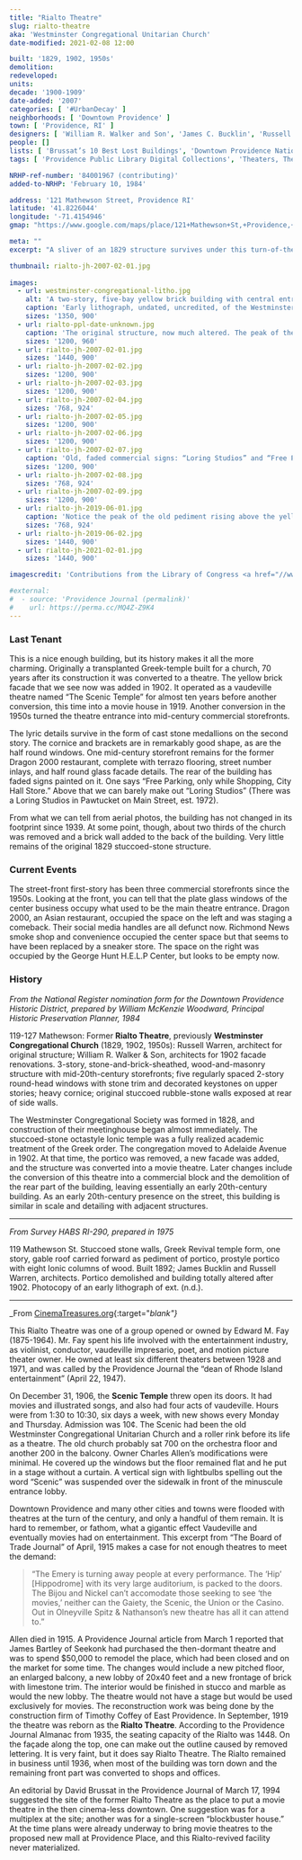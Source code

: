 ```yaml
---
title: "Rialto Theatre"
slug: rialto-theatre
aka: 'Westminster Congregational Unitarian Church'
date-modified: 2021-02-08 12:00

built: '1829, 1902, 1950s'
demolition: 
redeveloped: 
units:
decade: '1900-1909'
date-added: '2007'
categories: [ '#UrbanDecay' ]
neighborhoods: [ 'Downtown Providence' ]
town: [ 'Providence, RI' ]
designers: [ 'William R. Walker and Son', 'James C. Bucklin', 'Russell Warren' ]
people: []
lists: [ 'Brussat’s 10 Best Lost Buildings', 'Downtown Providence National Historic District', 'PPS Ten Most Endangered', 'National Register of Historic Places' ]
tags: [ 'Providence Public Library Digital Collections', 'Theaters, Theatres, & Cinemas', 'Yellow brick' ]

NRHP-ref-number: '84001967 (contributing)'
added-to-NRHP: 'February 10, 1984'

address: '121 Mathewson Street, Providence RI'
latitude: '41.8226044'
longitude: '-71.4154946'
gmap: "https://www.google.com/maps/place/121+Mathewson+St,+Providence,+RI+02903/@41.8226044,-71.4154946,18.01z/data=!4m5!3m4!1s0x89e44513a8eb58f5:0xa2754bcb61cc9c1!8m2!3d41.822632!4d-71.4144479"

meta: ""
excerpt: "A sliver of an 1829 structure survives under this turn-of-the-20th-century vaudeville theatre turned movie house turned commercial storefronts"

thumbnail: rialto-jh-2007-02-01.jpg
  
images:
  - url: westminster-congregational-litho.jpg
    alt: 'A two-story, five-bay yellow brick building with central entrance and parapet. Green cornice brackets and window sashes add color, while small cast-stone medallions of musical instruments adorn spaces between large, round-topped windows on the second floor'
    caption: 'Early lithograph, undated, uncredited, of the Westminster Congregational Church, 119 Mathewson Street — Library of Congress Survey HABS RI-290'
    sizes: '1350, 900'
  - url: rialto-ppl-date-unknown.jpg
    caption: 'The original structure, now much altered. The peak of the original pediment can be seen in our last photo — From the Rhode Island Photograph Collection, Providence Public Library'
    sizes: '1200, 960'
  - url: rialto-jh-2007-02-01.jpg
    sizes: '1440, 900'
  - url: rialto-jh-2007-02-02.jpg
    sizes: '1200, 900'
  - url: rialto-jh-2007-02-03.jpg
    sizes: '1200, 900'
  - url: rialto-jh-2007-02-04.jpg
    sizes: '768, 924'
  - url: rialto-jh-2007-02-05.jpg
    sizes: '1200, 900'
  - url: rialto-jh-2007-02-06.jpg
    sizes: '1200, 900'
  - url: rialto-jh-2007-02-07.jpg
    caption: 'Old, faded commercial signs: “Loring Studios” and “Free Parking, only while Shopping, City Hall Store.”'
    sizes: '1200, 900'
  - url: rialto-jh-2007-02-08.jpg
    sizes: '768, 924'
  - url: rialto-jh-2007-02-09.jpg
    sizes: '1200, 900'
  - url: rialto-jh-2019-06-01.jpg
    caption: 'Notice the peak of the old pediment rising above the yellow brick facade. You can now see and understand how the former greek columnade was filled in with the yellow brick addition.'
    sizes: '768, 924'
  - url: rialto-jh-2019-06-02.jpg
    sizes: '1440, 900'
  - url: rialto-jh-2021-02-01.jpg
    sizes: '1440, 900'

imagescredit: 'Contributions from the Library of Congress <a href="//www.loc.gov/item/ri0346/" target="_blank">HABS RI-290</a>; and <a href="//provlibdigital.org/islandora/object/islandora%3A10372" target="_blank">Rhode Island Photo Collection</a>, Providence Public Library'

#external:
#  - source: 'Providence Journal (permalink)'
#    url: https://perma.cc/MQ4Z-Z9K4
---
```


### Last Tenant

This is a nice enough building, but its history makes it all the more charming. Originally a transplanted Greek-temple built for a church, 70 years after its construction it was converted to a theatre. The yellow brick facade that we see now was added in 1902. It operated as a vaudeville theatre named “The Scenic Temple” for almost ten years before another conversion, this time into a movie house in 1919. Another conversion in the 1950s turned the theatre entrance into mid-century commercial storefronts. 

The lyric details survive in the form of cast stone medallions on the second story. The cornice and brackets are in remarkably good shape, as are the half round windows. One mid-century storefront remains for the former Dragon 2000 restaurant, complete with terrazo flooring, street number inlays, and half round glass facade details. The rear of the building has faded signs painted on it. One says “Free Parking, only while Shopping, City Hall Store.” Above that we can barely make out “Loring Studios” (There was a Loring Studios in Pawtucket on Main Street, est. 1972).

From what we can tell from aerial photos, the building has not changed in its footprint since 1939. At some point, though, about two thirds of the church was removed and a brick wall added to the back of the building. Very little remains of the original 1829 stuccoed-stone structure. 


### Current Events

The street-front first-story has been three commercial storefronts since the 1950s. Looking at the front, you can tell that the plate glass windows of the center business occupy what used to be the main theatre entrance. Dragon 2000, an Asian restaurant, occupied the space on the left and was staging a comeback. Their social media handles are all defunct now. Richmond News smoke shop and convenience occupied the center space but that seems to have been replaced by a sneaker store. The space on the right was occupied by the George Hunt H.E.L.P Center, but looks to be empty now. 


### History

_From the National Register nomination form for the Downtown Providence Historic District, prepared by William McKenzie Woodward, Principal Historic Preservation Planner, 1984_

119-127 Mathewson: Former **Rialto Theatre**, previously **Westminster Congregational Church** (1829, 1902, 1950s): Russell Warren, architect for original structure; William R. Walker & Son, architects for 1902 facade renovations. 3-story, stone-and-brick-sheathed, wood-and-masonry structure with mid-20th-century storefronts; five regularly spaced 2-story round-head windows with stone trim and decorated keystones on upper stories; heavy cornice; original stuccoed rubble-stone walls exposed at rear of side walls. 

The Westminster Congregational Society was formed in 1828, and construction of their meetinghouse began almost immediately. The stuccoed-stone octastyle Ionic temple was a fully realized academic treatment of the Greek order. The congregation moved to Adelaide Avenue in 1902. At that time, the portico was removed, a new facade was added, and the structure was converted into a movie theatre. Later changes include the conversion of this theatre into a commercial block and the demolition of the rear part of the building, leaving essentially an early 20th-century building. As an early 20th-century presence on the street, this building is similar in scale and detailing with adjacent structures. 

***

_From Survey HABS RI-290, prepared in 1975_

119 Mathewson St. Stuccoed stone walls, Greek Revival temple form, one story, gable roof carried forward as pediment of portico, prostyle portico with eight Ionic columns of wood. Built 1892; James Bucklin and Russell Warren, architects. Portico demolished and building totally altered after 1902. Photocopy of an early lithograph of ext. (n.d.).

***

_From [CinemaTreasures.org](http://cinematreasures.org/theater/12009/){:target="_blank"}_

This Rialto Theatre was one of a group opened or owned by Edward M. Fay (1875-1964). Mr. Fay spent his life involved with the entertainment industry, as violinist, conductor, vaudeville impresario, poet, and motion picture theater owner. He owned at least six different theaters between 1928 and 1971, and was called by the Providence Journal the “dean of Rhode Island entertainment” (April 22, 1947).

On December 31, 1906, the **Scenic Temple** threw open its doors. It had movies and illustrated songs, and also had four acts of vaudeville. Hours were from 1:30 to 10:30, six days a week, with new shows every Monday and Thursday. Admission was 10¢. The Scenic had been the old Westminster Congregational Unitarian Church and a roller rink before its life as a theatre. The old church probably sat 700 on the orchestra floor and another 200 in the balcony. Owner Charles Allen’s modifications were minimal. He covered up the windows but the floor remained flat and he put in a stage without a curtain. A vertical sign with lightbulbs spelling out the word “Scenic” was suspended over the sidewalk in front of the minuscule entrance lobby.

Downtown Providence and many other cities and towns were flooded with theatres at the turn of the century, and only a handful of them remain. It is hard to remember, or fathom, what a gigantic effect Vaudeville and eventually movies had on entertainment. This excerpt from “The Board of Trade Journal” of April, 1915 makes a case for not enough theatres to meet the demand: 

>“The Emery is turning away people at every performance. The ‘Hip’ [Hippodrome] with its very large auditorium, is packed to the doors. The Bijou and Nickel can’t accomodate those seeking to see ‘the movies,’ neither can the Gaiety, the Scenic, the Union or the Casino. Out in Olneyville Spitz & Nathanson’s new theatre has all it can attend to.”

Allen died in 1915. A Providence Journal article from March 1 reported that James Bartley of Seekonk had purchased the then-dormant theatre and was to spend $50,000 to remodel the place, which had been closed and on the market for some time. The changes would include a new pitched floor, an enlarged balcony, a new lobby of 20x40 feet and a new frontage of brick with limestone trim. The interior would be finished in stucco and marble as would the new lobby. The theatre would not have a stage but would be used exclusively for movies. The reconstruction work was being done by the construction firm of Timothy Coffey of East Providence. In September, 1919 the theatre was reborn as the **Rialto Theatre**. According to the Providence Journal Almanac from 1935, the seating capacity of the Rialto was 1448. On the façade along the top, one can make out the outline caused by removed lettering. It is very faint, but it does say Rialto Theatre. The Rialto remained in business until 1936, when most of the building was torn down and the remaining front part was converted to shops and offices.

An editorial by David Brussat in the Providence Journal of March 17, 1994 suggested the site of the former Rialto Theatre as the place to put a movie theatre in the then cinema-less downtown. One suggestion was for a multiplex at the site; another was for a single-screen “blockbuster house.” At the time plans were already underway to bring movie theatres to the proposed new mall at Providence Place, and this Rialto-revived facility never materialized.
